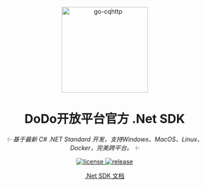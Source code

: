<p align="center">
  <a href="https://open.imdodo.com">
    <img src="https://open.imdodo.com/images/hero.png" width="200" height="200" alt="go-cqhttp">
  </a>
</p>

<div align="center">

# DoDo开放平台官方 .Net SDK

_✨ 基于最新 C# .NET Standard 开发，支持Windows、MacOS、Linux、Docker，完美跨平台。 ✨_  

  <a href="https://github.com/Rhyheart/dodo-open-net/blob/main/LICENSE">
    <img src="https://img.shields.io/github/license/dodo-open/dodo-open-net" alt="license">
  </a>
  <a href="https://github.com/dodo-open/dodo-open-net/releases">
    <img src="https://img.shields.io/github/v/release/dodo-open/dodo-open-net?color=blueviolet&include_prereleases" alt="release">
  </a> 
 
  [.Net SDK 文档](https://open.imdodo.com/sdk/net)
  
</div>
